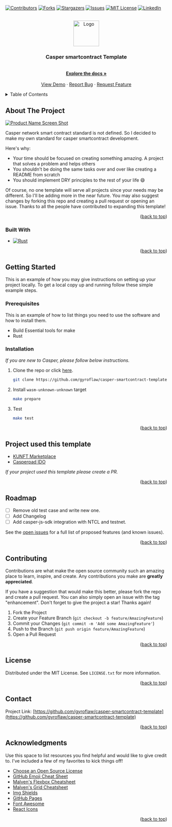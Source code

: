 <a name="readme-top"></a>

[![Contributors][contributors-shield]][contributors-url]
[![Forks][forks-shield]][forks-url]
[![Stargazers][stars-shield]][stars-url]
[![Issues][issues-shield]][issues-url]
[![MIT License][license-shield]][license-url]
[![LinkedIn][linkedin-shield]][linkedin-url]

<!-- PROJECT LOGO -->
<br />
<div align="center">
  <a href="https://github.com/gyroflaw/casper-smartcontract-template">
    <img src="https://cryptologos.cc/logos/casper-cspr-logo.png?v=023" alt="Logo" width="80" height="80">
  </a>

  <h3 align="center">Casper smartcontract Template</h3>

  <p align="center">
    <br />
    <a href="https://github.com/gyroflaw/casper-smartcontract-template"><strong>Explore the docs »</strong></a>
    <br />
    <br />
    <a href="https://github.com/gyroflaw/casper-smartcontract-template">View Demo</a>
    ·
    <a href="https://github.com/gyroflaw/casper-smartcontract-template/issues">Report Bug</a>
    ·
    <a href="https://github.com/gyroflaw/casper-smartcontract-template/issues">Request Feature</a>
  </p>
</div>

<!-- TABLE OF CONTENTS -->
<details>
  <summary>Table of Contents</summary>
  <ol>
    <li>
      <a href="#about-the-project">About The Project</a>
      <ul>
        <li><a href="#built-with">Built With</a></li>
      </ul>
    </li>
    <li>
      <a href="#getting-started">Getting Started</a>
      <ul>
        <li><a href="#prerequisites">Prerequisites</a></li>
        <li><a href="#installation">Installation</a></li>
      </ul>
    </li>
    <li><a href="#usage">Usage</a></li>
    <li><a href="#roadmap">Roadmap</a></li>
    <li><a href="#contributing">Contributing</a></li>
    <li><a href="#license">License</a></li>
    <li><a href="#contact">Contact</a></li>
    <li><a href="#acknowledgments">Acknowledgments</a></li>
  </ol>
</details>

<!-- ABOUT THE PROJECT -->

## About The Project

[![Product Name Screen Shot][product-screenshot]](https://docs.casperlabs.io/icon/logo-white.svg)

Casper network smart contract standard is not defined. So I decided to make my own standard for casper smartcontract development.

Here's why:

- Your time should be focused on creating something amazing. A project that solves a problem and helps others
- You shouldn't be doing the same tasks over and over like creating a README from scratch
- You should implement DRY principles to the rest of your life :smile:

Of course, no one template will serve all projects since your needs may be different. So I'll be adding more in the near future. You may also suggest changes by forking this repo and creating a pull request or opening an issue. Thanks to all the people have contributed to expanding this template!

<p align="right">(<a href="#readme-top">back to top</a>)</p>

### Built With

- [![Rust][rust]][rust-url]

<p align="right">(<a href="#readme-top">back to top</a>)</p>

<!-- GETTING STARTED -->

## Getting Started

This is an example of how you may give instructions on setting up your project locally.
To get a local copy up and running follow these simple example steps.

### Prerequisites

This is an example of how to list things you need to use the software and how to install them.

- Build Essential tools for make
- Rust

### Installation

_If you are new to Casper, please follow below instructions._

1. Clone the repo or click [here](https://github.com/gyroflaw/casper-smartcontract-template/generate).
   ```sh
   git clone https://github.com/gyroflaw/casper-smartcontract-template
   ```
2. Install `wasm-unknown-unknown` target
   ```sh
   make prepare
   ```
3. Test
   ```sh
   make test
   ```

<p align="right">(<a href="#readme-top">back to top</a>)</p>

<!-- USAGE EXAMPLES -->

## Project used this template

- [KUNFT Marketplace](https://github.com/casperpad/kunft-marketplace-contract)
- [Casperpad IDO](https://github.com/casperpad/casperpad-ido)

_If your project used this template please create a PR._

<p align="right">(<a href="#readme-top">back to top</a>)</p>

<!-- ROADMAP -->

## Roadmap

- [ ] Remove old test case and write new one.
- [ ] Add Changelog
- [ ] Add casper-js-sdk integration with NTCL and testnet.

See the [open issues](https://github.com/gyroflaw/casper-smartcontract-template/issues) for a full list of proposed features (and known issues).

<p align="right">(<a href="#readme-top">back to top</a>)</p>

<!-- CONTRIBUTING -->

## Contributing

Contributions are what make the open source community such an amazing place to learn, inspire, and create. Any contributions you make are **greatly appreciated**.

If you have a suggestion that would make this better, please fork the repo and create a pull request. You can also simply open an issue with the tag "enhancement".
Don't forget to give the project a star! Thanks again!

1. Fork the Project
2. Create your Feature Branch (`git checkout -b feature/AmazingFeature`)
3. Commit your Changes (`git commit -m 'Add some AmazingFeature'`)
4. Push to the Branch (`git push origin feature/AmazingFeature`)
5. Open a Pull Request

<p align="right">(<a href="#readme-top">back to top</a>)</p>

<!-- LICENSE -->

## License

Distributed under the MIT License. See `LICENSE.txt` for more information.

<p align="right">(<a href="#readme-top">back to top</a>)</p>

<!-- CONTACT -->

## Contact

Project Link: [https://github.com/gyroflaw/casper-smartcontract-template](https://github.com/gyroflaw/casper-smartcontract-template)

<p align="right">(<a href="#readme-top">back to top</a>)</p>

<!-- ACKNOWLEDGMENTS -->

## Acknowledgments

Use this space to list resources you find helpful and would like to give credit to. I've included a few of my favorites to kick things off!

- [Choose an Open Source License](https://choosealicense.com)
- [GitHub Emoji Cheat Sheet](https://www.webpagefx.com/tools/emoji-cheat-sheet)
- [Malven's Flexbox Cheatsheet](https://flexbox.malven.co/)
- [Malven's Grid Cheatsheet](https://grid.malven.co/)
- [Img Shields](https://shields.io)
- [GitHub Pages](https://pages.github.com)
- [Font Awesome](https://fontawesome.com)
- [React Icons](https://react-icons.github.io/react-icons/search)

<p align="right">(<a href="#readme-top">back to top</a>)</p>

<!-- MARKDOWN LINKS & IMAGES -->
<!-- https://www.markdownguide.org/basic-syntax/#reference-style-links -->

[contributors-shield]: https://img.shields.io/github/contributors/gyroflaw/casper-smartcontract-template.svg?style=for-the-badge
[contributors-url]: https://github.com/gyroflaw/casper-smartcontract-template/graphs/contributors
[forks-shield]: https://img.shields.io/github/forks/gyroflaw/casper-smartcontract-template.svg?style=for-the-badge
[forks-url]: https://github.com/gyroflaw/casper-smartcontract-template/network/members
[stars-shield]: https://img.shields.io/github/stars/gyroflaw/casper-smartcontract-template.svg?style=for-the-badge
[stars-url]: https://github.com/gyroflaw/casper-smartcontract-template/stargazers
[issues-shield]: https://img.shields.io/github/issues/gyroflaw/casper-smartcontract-template.svg?style=for-the-badge
[issues-url]: https://github.com/gyroflaw/casper-smartcontract-template/issues
[license-shield]: https://img.shields.io/github/license/gyroflaw/casper-smartcontract-template.svg?style=for-the-badge
[license-url]: https://github.com/gyroflaw/casper-smartcontract-template/blob/master/LICENSE.txt
[linkedin-shield]: https://img.shields.io/badge/-LinkedIn-black.svg?style=for-the-badge&logo=linkedin&colorB=555
[linkedin-url]: https://linkedin.com/in/
[product-screenshot]: images/screenshot.png
[rust]: https://img.shields.io/badge/rust-000000?style=for-the-badge&logo=rust&logoColor=white
[rust-url]: https://www.rust-lang.org/
